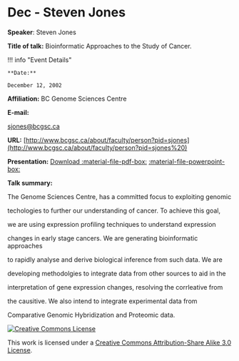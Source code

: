 # Dec - Steven Jones

**Speaker**: Steven Jones

**Title of talk:** Bioinformatic Approaches to the Study of Cancer.

!!! info "Event Details"

    **Date:**

    December 12, 2002

**Affiliation:** BC Genome Sciences Centre

**E-mail:**

[sjones@bcgsc.ca](mailto:sjones@bcgsc.ca)

**URL:** [http://www.bcgsc.ca/about/faculty/person?pid=sjones](http://www.bcgsc.ca/about/faculty/person?pid=sjones%20)

**Presentation:** [Download :material-file-pdf-box:](https://drive.google.com/file/d/1Nu6NSSglQjkRG_ddoj_Z0tmiXZLmEB9o/view?usp=sharing) [:material-file-powerpoint-box:](https://drive.google.com/file/d/1IY7HDS1lwhwvNqADSA10j9cRcPf9lyMm/view?usp=sharing)

**Talk summary:**

The Genome Sciences Centre, has a committed focus to exploiting genomic

techologies to further our understanding of cancer. To achieve this goal,

we are using expression profiling techniques to understand expression

changes in early stage cancers. We are generating bioinformatic approaches

to rapidly analyse and derive biological inference from such data. We are

developing methodolgies to integrate data from other sources to aid in the

interpretation of gene expression changes, resolving the corrleative from

the causitive. We also intend to integrate experimental data from

Comparative Genomic Hybridization and Proteomic data.

[![Creative Commons License](http://i.creativecommons.org/l/by-sa/3.0/80x15.png)](http://creativecommons.org/licenses/by-sa/3.0/)

This work is licensed under a [Creative Commons Attribution-Share Alike 3.0 License](http://creativecommons.org/licenses/by-sa/3.0/).
